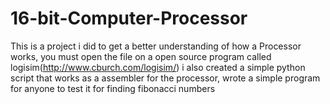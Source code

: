 # 16-bit-Computer-Processor
This is a project i did to get a better understanding of how a Processor works, you must open the file on a open source program called logisim(http://www.cburch.com/logisim/) i also created a simple python script that works as a assembler for the processor, wrote a simple program for anyone to test it for finding fibonacci numbers 



